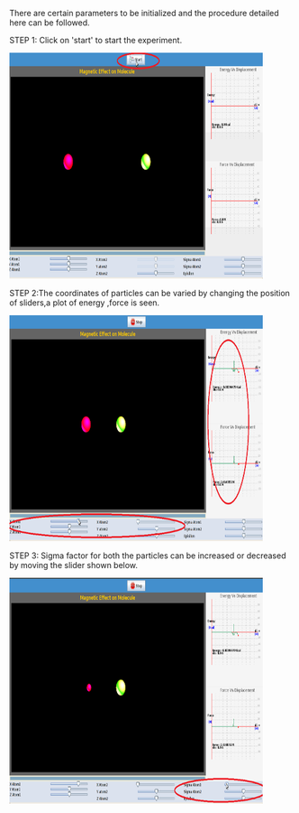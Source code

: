 There are certain parameters to be initialized and the procedure detailed here can be followed. 

STEP 1: Click on 'start' to start the experiment.

<img src="images/Screenshot.png" width="450" height="400">  

STEP 2:The coordinates of particles can be varied by changing the position of sliders,a plot of energy ,force is seen. 

<img src="images/Screenshot-1.png" width="450" height="400">

STEP 3: Sigma factor for both the particles can be increased or decreased by moving the slider shown below.  

<img src="images/Screenshot-2.png" width="450" height="400">

